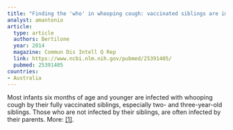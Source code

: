 ```yaml
---
title: "Finding the 'who' in whooping cough: vaccinated siblings are important pertussis sources in infants 6 months of age and under"
analyst: amantonio
article:
  type: article
  authors: Bertilone
  year: 2014
  magazine: Commun Dis Intell Q Rep
  link: https://www.ncbi.nlm.nih.gov/pubmed/25391405/
  pubmed: 25391405
countries:
- Australia
---
```


Most infants six months of age and younger are infected with whooping cough by their fully vaccinated siblings, especially two- and three-year-old siblings. Those who are not infected by their siblings, are often infected by their parents. More: [[1]](https://www.ncbi.nlm.nih.gov/pubmed/26347437).
